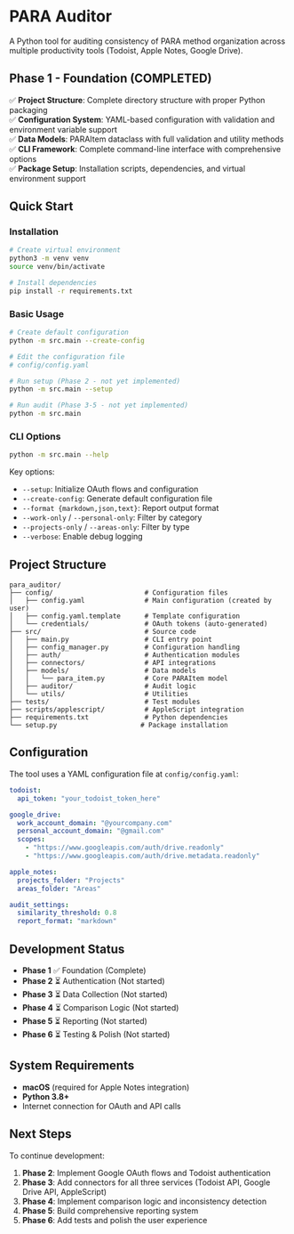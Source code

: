# PARA Auditor

A Python tool for auditing consistency of PARA method organization across multiple productivity tools (Todoist, Apple Notes, Google Drive).

## Phase 1 - Foundation (COMPLETED)

✅ **Project Structure**: Complete directory structure with proper Python packaging  
✅ **Configuration System**: YAML-based configuration with validation and environment variable support  
✅ **Data Models**: PARAItem dataclass with full validation and utility methods  
✅ **CLI Framework**: Complete command-line interface with comprehensive options  
✅ **Package Setup**: Installation scripts, dependencies, and virtual environment support  

## Quick Start

### Installation

```bash
# Create virtual environment
python3 -m venv venv
source venv/bin/activate

# Install dependencies
pip install -r requirements.txt
```

### Basic Usage

```bash
# Create default configuration
python -m src.main --create-config

# Edit the configuration file
# config/config.yaml

# Run setup (Phase 2 - not yet implemented)
python -m src.main --setup

# Run audit (Phase 3-5 - not yet implemented)
python -m src.main
```

### CLI Options

```bash
python -m src.main --help
```

Key options:
- `--setup`: Initialize OAuth flows and configuration
- `--create-config`: Generate default configuration file
- `--format {markdown,json,text}`: Report output format
- `--work-only` / `--personal-only`: Filter by category
- `--projects-only` / `--areas-only`: Filter by type
- `--verbose`: Enable debug logging

## Project Structure

```
para_auditor/
├── config/                       # Configuration files
│   ├── config.yaml               # Main configuration (created by user)
│   ├── config.yaml.template      # Template configuration
│   └── credentials/              # OAuth tokens (auto-generated)
├── src/                          # Source code
│   ├── main.py                   # CLI entry point
│   ├── config_manager.py         # Configuration handling
│   ├── auth/                     # Authentication modules
│   ├── connectors/               # API integrations
│   ├── models/                   # Data models
│   │   └── para_item.py          # Core PARAItem model
│   ├── auditor/                  # Audit logic
│   └── utils/                    # Utilities
├── tests/                        # Test modules
├── scripts/applescript/          # AppleScript integration
├── requirements.txt              # Python dependencies
└── setup.py                     # Package installation
```

## Configuration

The tool uses a YAML configuration file at `config/config.yaml`:

```yaml
todoist:
  api_token: "your_todoist_token_here"

google_drive:
  work_account_domain: "@yourcompany.com"
  personal_account_domain: "@gmail.com"
  scopes:
    - "https://www.googleapis.com/auth/drive.readonly"
    - "https://www.googleapis.com/auth/drive.metadata.readonly"

apple_notes:
  projects_folder: "Projects"
  areas_folder: "Areas"

audit_settings:
  similarity_threshold: 0.8
  report_format: "markdown"
```

## Development Status

- **Phase 1** ✅ Foundation (Complete)
- **Phase 2** ⏳ Authentication (Not started)
- **Phase 3** ⏳ Data Collection (Not started) 
- **Phase 4** ⏳ Comparison Logic (Not started)
- **Phase 5** ⏳ Reporting (Not started)
- **Phase 6** ⏳ Testing & Polish (Not started)

## System Requirements

- **macOS** (required for Apple Notes integration)
- **Python 3.8+**
- Internet connection for OAuth and API calls

## Next Steps

To continue development:

1. **Phase 2**: Implement Google OAuth flows and Todoist authentication
2. **Phase 3**: Add connectors for all three services (Todoist API, Google Drive API, AppleScript)
3. **Phase 4**: Implement comparison logic and inconsistency detection
4. **Phase 5**: Build comprehensive reporting system
5. **Phase 6**: Add tests and polish the user experience